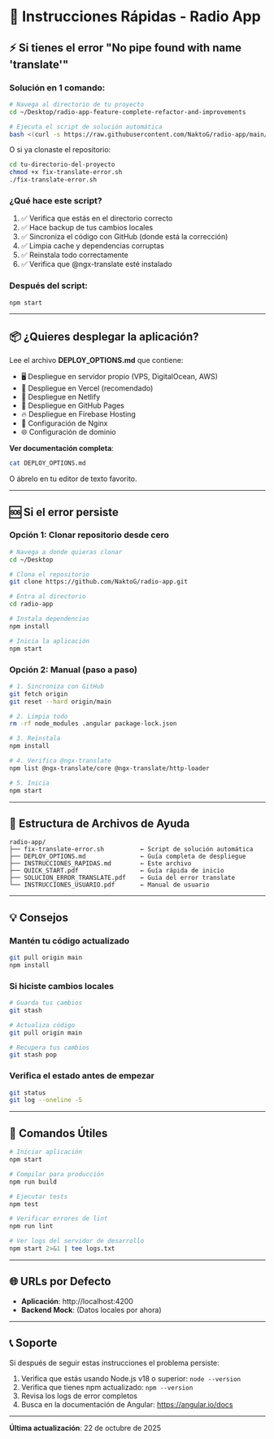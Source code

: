 # 🚀 Instrucciones Rápidas - Radio App

## ⚡ Si tienes el error "No pipe found with name 'translate'"

### Solución en 1 comando:

```bash
# Navega al directorio de tu proyecto
cd ~/Desktop/radio-app-feature-complete-refactor-and-improvements

# Ejecuta el script de solución automática
bash <(curl -s https://raw.githubusercontent.com/NaktoG/radio-app/main/fix-translate-error.sh)
```

O si ya clonaste el repositorio:

```bash
cd tu-directorio-del-proyecto
chmod +x fix-translate-error.sh
./fix-translate-error.sh
```

### ¿Qué hace este script?

1. ✅ Verifica que estás en el directorio correcto
2. ✅ Hace backup de tus cambios locales
3. ✅ Sincroniza el código con GitHub (donde está la corrección)
4. ✅ Limpia cache y dependencias corruptas
5. ✅ Reinstala todo correctamente
6. ✅ Verifica que @ngx-translate esté instalado

### Después del script:

```bash
npm start
```

---

## 📦 ¿Quieres desplegar la aplicación?

Lee el archivo **DEPLOY_OPTIONS.md** que contiene:

- 🖥️ Despliegue en servidor propio (VPS, DigitalOcean, AWS)
- 🚀 Despliegue en Vercel (recomendado)
- 🎯 Despliegue en Netlify
- 📄 Despliegue en GitHub Pages
- 🔥 Despliegue en Firebase Hosting
- 🔧 Configuración de Nginx
- 🌐 Configuración de dominio

**Ver documentación completa**:
```bash
cat DEPLOY_OPTIONS.md
```

O ábrelo en tu editor de texto favorito.

---

## 🆘 Si el error persiste

### Opción 1: Clonar repositorio desde cero

```bash
# Navega a donde quieras clonar
cd ~/Desktop

# Clona el repositorio
git clone https://github.com/NaktoG/radio-app.git

# Entra al directorio
cd radio-app

# Instala dependencias
npm install

# Inicia la aplicación
npm start
```

### Opción 2: Manual (paso a paso)

```bash
# 1. Sincroniza con GitHub
git fetch origin
git reset --hard origin/main

# 2. Limpia todo
rm -rf node_modules .angular package-lock.json

# 3. Reinstala
npm install

# 4. Verifica @ngx-translate
npm list @ngx-translate/core @ngx-translate/http-loader

# 5. Inicia
npm start
```

---

## 📂 Estructura de Archivos de Ayuda

```
radio-app/
├── fix-translate-error.sh          ← Script de solución automática
├── DEPLOY_OPTIONS.md               ← Guía completa de despliegue
├── INSTRUCCIONES_RAPIDAS.md        ← Este archivo
├── QUICK_START.pdf                 ← Guía rápida de inicio
├── SOLUCION_ERROR_TRANSLATE.pdf    ← Guía del error translate
└── INSTRUCCIONES_USUARIO.pdf       ← Manual de usuario
```

---

## 💡 Consejos

### Mantén tu código actualizado

```bash
git pull origin main
npm install
```

### Si hiciste cambios locales

```bash
# Guarda tus cambios
git stash

# Actualiza código
git pull origin main

# Recupera tus cambios
git stash pop
```

### Verifica el estado antes de empezar

```bash
git status
git log --oneline -5
```

---

## 🎯 Comandos Útiles

```bash
# Iniciar aplicación
npm start

# Compilar para producción
npm run build

# Ejecutar tests
npm test

# Verificar errores de lint
npm run lint

# Ver logs del servidor de desarrollo
npm start 2>&1 | tee logs.txt
```

---

## 🌐 URLs por Defecto

- **Aplicación**: http://localhost:4200
- **Backend Mock**: (Datos locales por ahora)

---

## 📞 Soporte

Si después de seguir estas instrucciones el problema persiste:

1. Verifica que estás usando Node.js v18 o superior: `node --version`
2. Verifica que tienes npm actualizado: `npm --version`
3. Revisa los logs de error completos
4. Busca en la documentación de Angular: https://angular.io/docs

---

**Última actualización**: 22 de octubre de 2025
